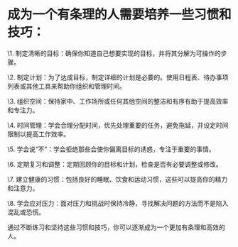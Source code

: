 # 成为一个有条理的人需要培养一些习惯和技巧：

\1. 制定清晰的目标：确保你知道自己想要实现的目标，并将其分解为可操作的步骤。

\2. 制定计划：为了达成目标，制定详细的计划是必要的。使用日程表、待办事项列表或其他工具来帮助你组织和管理时间。

\3. 组织空间：保持家中、工作场所或任何其他空间的整洁和有序有助于提高效率和专注力。

\4. 时间管理：学会合理分配时间，优先处理重要的任务，避免拖延，并设定时间限制以提高工作效率。

\5. 学会说“不”：学会拒绝那些会使你偏离目标的诱惑，专注于重要的事情。

\6. 定期复习和调整：定期回顾你的目标和计划，检查是否有必要调整或修改。

\7. 建立健康的习惯：包括良好的睡眠、饮食和运动习惯，这些可以提高你的精力和注意力。

\8. 学会应对压力：面对压力和挑战时保持冷静，寻找解决问题的方法而不是陷入混乱或恐慌。

通过不断练习和坚持这些习惯和技巧，你可以逐渐成为一个更加有条理和高效的人。